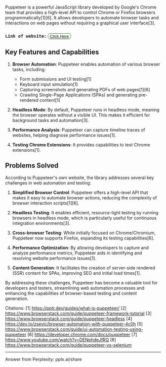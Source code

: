 Puppeteer is a powerful JavaScript library developed by Google's Chrome team that provides a high-level API to control Chrome or Firefox browsers programmatically[1][6]. It allows developers to automate browser tasks and interactions on web pages without requiring a graphical user interface[3].

### `Link of website:` <button style="border: 1px solid green; border-radius: 8px; cursor: pointer; background-color: transparent;"><a href="https://pptr.dev/category/introduction">Click Here</a></button> 
## Key Features and Capabilities

1. **Browser Automation**: Puppeteer enables automation of various browser tasks, including:
   - Form submissions and UI testing[1]
   - Keyboard input simulation[1]
   - Capturing screenshots and generating PDFs of web pages[1][6]
   - Crawling Single-Page Applications (SPAs) and generating pre-rendered content[1]

2. **Headless Mode**: By default, Puppeteer runs in headless mode, meaning the browser operates without a visible UI. This makes it efficient for background tasks and automation[3].

3. **Performance Analysis**: Puppeteer can capture timeline traces of websites, helping diagnose performance issues[1].

4. **Testing Chrome Extensions**: It provides capabilities to test Chrome extensions[1].

## Problems Solved

According to Puppeteer's own website, the library addresses several key challenges in web automation and testing:

1. **Simplified Browser Control**: Puppeteer offers a high-level API that makes it easy to automate browser actions, reducing the complexity of browser interaction scripts[1][6].

2. **Headless Testing**: It enables efficient, resource-light testing by running browsers in headless mode, which is particularly useful for continuous integration environments[3].

3. **Cross-browser Testing**: While initially focused on Chrome/Chromium, Puppeteer now supports Firefox, expanding its testing capabilities[6].

4. **Performance Optimization**: By allowing developers to capture and analyze performance metrics, Puppeteer aids in identifying and resolving website performance issues[1].

5. **Content Generation**: It facilitates the creation of server-side rendered (SSR) content for SPAs, improving SEO and initial load times[1].

By addressing these challenges, Puppeteer has become a valuable tool for developers and testers, streamlining web automation processes and enhancing the capabilities of browser-based testing and content generation.

Citations:
[1] https://pptr.dev/guides/what-is-puppeteer/
[2] https://www.browserstack.com/guide/puppeteer-framework-tutorial
[3] https://www.browserstack.com/guide/puppeteer-headless
[4] https://dev.to/zsevic/browser-automation-with-puppeteer-4c0h
[5] https://www.browserstack.com/guide/ui-automation-testing-using-puppeteer
[6] https://developer.chrome.com/docs/puppeteer
[7] https://www.youtube.com/watch?v=DENphdeJfRQ
[8] https://www.browserstack.com/guide/puppeteer-vs-selenium

---
Answer from Perplexity: pplx.ai/share